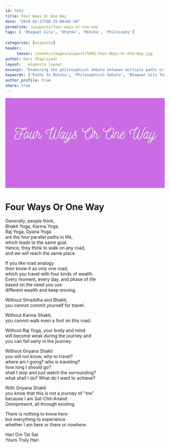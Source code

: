 ```yaml
--- 
id: 5092
title: Four Ways Or One Way
date: "2019-02-27T08:33:00+05:30"
permalink: /wiaposts/four-ways-or-one-way
tags: [ 'Bhagwat Gita', 'Dharma', 'Moksha', 'Philosophy']    

categories: [wiaposts] 
header:
     teaser: /assets/images/wiapost/5092-Four-Ways-Or-One-Way.jpg
author: Hari Thapliyaal 
layout:   wiaposts-layout
excerpt: 'Examining the philosophical debate between multiple paths or a singular way to Moksha.' 
keywords: ['Paths to Moksha', 'Philosophical Debate', 'Bhagwat Gita Teachings', 'Dharma and Moksha']
author_profile: true 
share: true 
---
```


![Four Ways Or One Way](/assets/images/wiapost/5092-Four-Ways-Or-One-Way.jpg)     
   
# Four Ways Or One Way   
    
Generally, people think,     
Bhakti Yoga, Karma Yoga,     
Raj Yoga, Gyana Yoga     
are the four parallel paths in life,     
which leads to the same goal.     
Hence, they think to walk on any road,     
and we will reach the same place.    
    
If you like road analogy     
then know it as only one road,     
which you travel with four kinds of wealth.     
Every moment, every day, and phase of life     
based on the need you use     
different wealth and keep moving.    
    
Without Shraddha and Bhakti,     
you cannot commit yourself for travel.    
    
Without Karma Shakti,     
you cannot walk even a foot on this road.    
    
Without Raj Yoga, your body and mind     
will become weak during the journey and     
you can fall early in the journey.    
    
Without Gnyana Shakti     
you will not know, why to travel?     
where am I going? who is traveling?     
how long I should go?     
shall I stop and just watch the surrounding?     
what shall I do? What do I want to achieve?    
    
With Gnyana Shakti     
you know that this is not a journey of “me”     
because I am Sat-Chit-Anand.     
Omnipresent, all through existing.    
    
There is nothing to know here     
but everything to experience     
whether I am here or there or nowhere.    
    
Hari Om Tat Sat     
Yours Truly Hari    
